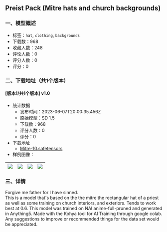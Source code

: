 ## Preist Pack (Mitre hats and church backgrounds)
### 一、模型概述

- 标签：`hat`, `clothing`, `backgrounds`
- 下载数：968
- 收藏人数：248
- 评论人数：0
- 评分人数：0
- 评分：0

### 二、下载地址（共1个版本）

#### [版本1/共1个版本] v1.0

- 统计数据
  - 发布时间：2023-06-07T20:00:35.456Z
  - 原始模型：SD 1.5
  - 下载数：968
  - 评分人数：0
  - 评分：0
- 下载地址
  - [Mitre-10.safetensors](https://civitai.com/api/download/models/91024)
- 样例图像：

| <img src="https://image.civitai.com/xG1nkqKTMzGDvpLrqFT7WA/77976cd4-a32f-4281-a6d1-3cf7c2454a00/width=450/1064836.jpeg" /> | <img src="https://image.civitai.com/xG1nkqKTMzGDvpLrqFT7WA/4fd24f8e-6bc4-4648-a37d-67f03a2d9c93/width=450/1064881.jpeg" /> | <img src="https://image.civitai.com/xG1nkqKTMzGDvpLrqFT7WA/22799935-8203-4292-a946-52631084ea6f/width=450/1061155.jpeg" /> | <img src="https://image.civitai.com/xG1nkqKTMzGDvpLrqFT7WA/53332f9d-c969-4141-9b26-4c7d49ffc45b/width=450/1061153.jpeg" /> |
| ---- | ---- | ---- | ---- |


### 三、详情
<p>Forgive me father for I have sinned.<br />This is a model that's based on the the mitre the rectangular hat of a priest as well as some training on church interiors, and exteriors. Tends to work best at 0.6. This model was trained on NAI anime-full-pruned and generated in Anything5. Made with the Kohya tool for AI Training through google colab. Any suggestions to improve or recommended things for the data set would be appreciated.</p>